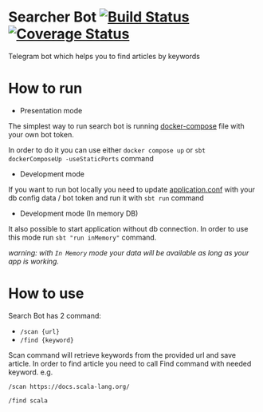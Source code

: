 # Searcher Bot [![Build Status](https://travis-ci.com/SamosadovArtem/searchBot.svg?token=qnvcRrUMF2GcwbChxqya&branch=master)](https://travis-ci.com/github/SamosadovArtem/searchBot) [![Coverage Status](https://coveralls.io/repos/github/SamosadovArtem/searchBot/badge.svg?branch=master)](https://coveralls.io/github/SamosadovArtem/searchBot?branch=master)
Telegram bot which helps you to find articles by keywords

# How to run
- Presentation mode

The simplest way to run search bot is running [docker-compose](https://github.com/SamosadovArtem/searchBot/blob/master/docker/docker-compose.yml) 
file with your own bot token.

In order to do it you can use either `docker compose up` or `sbt dockerComposeUp -useStaticPorts` command

- Development mode

If you want to run bot locally you need to update [application.conf](https://github.com/SamosadovArtem/searchBot/blob/master/main/src/main/resources/application.conf)
with your db config data / bot token and run it with `sbt run` command

- Development mode (In memory DB)

It also possible to start application without db connection. 
In order to use this mode run `sbt "run inMemory"` command.

_warning: with `In Memory` mode your data will be available as long as your app is working._ 




# How to use

Search Bot has 2 command:
- `/scan {url}`
- `/find {keyword}`

Scan command will retrieve keywords from the provided url and save article.
In order to find article you need to call Find command with needed keyword.
e.g.

`/scan https://docs.scala-lang.org/`

`/find scala`

 

